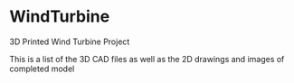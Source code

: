 # WindTurbine
3D Printed Wind Turbine Project 

This is a list of the 3D CAD files as well as the 2D drawings and images of completed model
